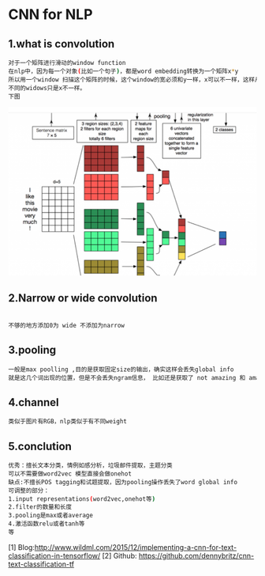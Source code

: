 CNN for NLP
===================

1.what is convolution
--------------------
```bash
对于一个矩阵进行滑动的window function
在nlp中，因为每一个对象(比如一个句子)，都是word embedding转换为一个矩阵x*y
所以用一个window 扫描这个矩阵的时候，这个window的宽必须和y一样，x可以不一样，这样从上往下扫描
不同的widows只是x不一样。
下图
```
![](https://github.com/ehamster/NLP/blob/master/images/TextCNN.png)


2.Narrow or wide convolution
--------------
```bash

不够的地方添加0为 wide 不添加为narrow
```

3.pooling
---------------
```bash
一般是max poolling ,目的是获取固定size的输出，确实这样会丢失global info
就是这几个词出现的位置，但是不会丢失ngram信息， 比如还是获取了 not amazing 和 amazing not 的区别
```

4.channel 
---------
```bash
类似于图片有RGB，nlp类似于有不同weight
```

5.conclution
-----------
```bash
优秀：擅长文本分类，情例如感分析，垃圾邮件提取，主题分类
可以不需要做word2vec 模型直接会做onehot
缺点:不擅长POS tagging和试题提取，因为pooling操作丢失了word global info
可调整的部分：
1.input representations(word2vec,onehot等)
2.filter的数量和长度
3.pooling是max或者average
4.激活函数relu或者tanh等
等
```

[1] Blog:http://www.wildml.com/2015/12/implementing-a-cnn-for-text-classification-in-tensorflow/
[2] Github: https://github.com/dennybritz/cnn-text-classification-tf
